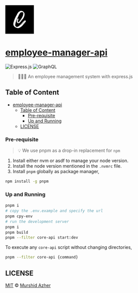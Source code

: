 <img src="https://raw.githubusercontent.com/murshidazher/employee-manager-api/main/docs/images/black-logo.png" width="90px">

# [employee-manager-api](https://github.com/murshidazher/employee-manager-api)

![Express.js](https://img.shields.io/badge/express.js-%23404d59.svg?logo=express&logoColor=%2361DAFB)
![GraphQL](https://img.shields.io/badge/-GraphQL-E10098?logo=graphql&logoColor=white)

> 🧑‍💼💼 An employee management system with express.js

## Table of Content

- [employee-manager-api](#employee-manager-api)
  - [Table of Content](#table-of-content)
    - [Pre-requisite](#pre-requisite)
    - [Up and Running](#up-and-running)
  - [LICENSE](#license)

### Pre-requisite

> 💡 We use pnpm as a drop-in replacement for `npm`

1. Install either nvm or asdf to manage your node version.
2. Install the node version mentioned in the `.nvmrc` file.
3. Install `pnpm` globally as package manager,

```sh
npm install -g pnpm
```

### Up and Running

```sh
pnpm i
# copy the .env.example and specify the url
pnpm cpy-env
# run the development server
pnpm i
pnpm build
pnpm --filter core-api start:dev
```

To execute any `core-api` script without changing directories,

```sh
pnpm --filter core-api {command}
```

## LICENSE

[MIT](./LICENSE) &copy; [Murshid Azher](https://github.com/murshidazher)
